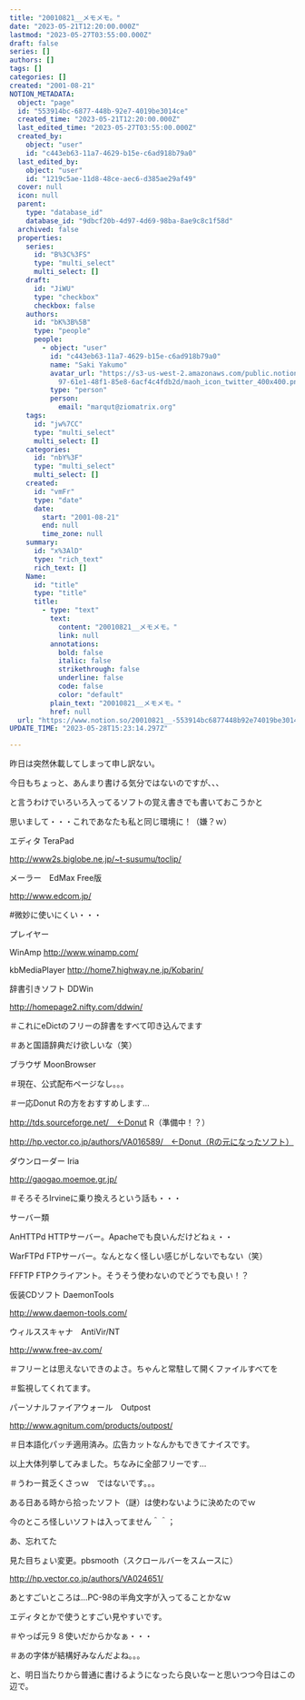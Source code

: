 ```yaml
---
title: "20010821__メモメモ。"
date: "2023-05-21T12:20:00.000Z"
lastmod: "2023-05-27T03:55:00.000Z"
draft: false
series: []
authors: []
tags: []
categories: []
created: "2001-08-21"
NOTION_METADATA:
  object: "page"
  id: "553914bc-6877-448b-92e7-4019be3014ce"
  created_time: "2023-05-21T12:20:00.000Z"
  last_edited_time: "2023-05-27T03:55:00.000Z"
  created_by:
    object: "user"
    id: "c443eb63-11a7-4629-b15e-c6ad918b79a0"
  last_edited_by:
    object: "user"
    id: "1219c5ae-11d8-48ce-aec6-d385ae29af49"
  cover: null
  icon: null
  parent:
    type: "database_id"
    database_id: "9dbcf20b-4d97-4d69-98ba-8ae9c8c1f58d"
  archived: false
  properties:
    series:
      id: "B%3C%3FS"
      type: "multi_select"
      multi_select: []
    draft:
      id: "JiWU"
      type: "checkbox"
      checkbox: false
    authors:
      id: "bK%3B%5B"
      type: "people"
      people:
        - object: "user"
          id: "c443eb63-11a7-4629-b15e-c6ad918b79a0"
          name: "Saki Yakumo"
          avatar_url: "https://s3-us-west-2.amazonaws.com/public.notion-static.com/3ad1c4\
            97-61e1-48f1-85e8-6acf4c4fdb2d/maoh_icon_twitter_400x400.png"
          type: "person"
          person:
            email: "marqut@ziomatrix.org"
    tags:
      id: "jw%7CC"
      type: "multi_select"
      multi_select: []
    categories:
      id: "nbY%3F"
      type: "multi_select"
      multi_select: []
    created:
      id: "vmFr"
      type: "date"
      date:
        start: "2001-08-21"
        end: null
        time_zone: null
    summary:
      id: "x%3AlD"
      type: "rich_text"
      rich_text: []
    Name:
      id: "title"
      type: "title"
      title:
        - type: "text"
          text:
            content: "20010821__メモメモ。"
            link: null
          annotations:
            bold: false
            italic: false
            strikethrough: false
            underline: false
            code: false
            color: "default"
          plain_text: "20010821__メモメモ。"
          href: null
  url: "https://www.notion.so/20010821__-553914bc6877448b92e74019be3014ce"
UPDATE_TIME: "2023-05-28T15:23:14.297Z"

---
```

<link rel="stylesheet" href="https://cdn.jsdelivr.net/npm/katex@0.16.2/dist/katex.min.css" integrity="sha384-bYdxxUwYipFNohQlHt0bjN/LCpueqWz13HufFEV1SUatKs1cm4L6fFgCi1jT643X" crossorigin="anonymous">


昨日は突然休載してしまって申し訳ない。


今日もちょっと、あんまり書ける気分ではないのですが、、、


と言うわけでいろいろ入ってるソフトの覚え書きでも書いておこうかと


思いまして・・・これであなたも私と同じ環境に！（嫌？ｗ）


エディタ TeraPad


http://www2s.biglobe.ne.jp/~t-susumu/toclip/


メーラー　EdMax Free版


http://www.edcom.jp/


#微妙に使いにくい・・・


プレイヤー


WinAmp http://www.winamp.com/


kbMediaPlayer http://home7.highway.ne.jp/Kobarin/


辞書引きソフト DDWin


http://homepage2.nifty.com/ddwin/


＃これにeDictのフリーの辞書をすべて叩き込んでます


＃あと国語辞典だけ欲しいな（笑）


ブラウザ MoonBrowser


＃現在、公式配布ページなし。。。


＃一応Donut Rの方をおすすめします…


http://tds.sourceforge.net/　←Donut R（準備中！？）


http://hp.vector.co.jp/authors/VA016589/　←Donut（Rの元になったソフト）


ダウンローダー Iria


http://gaogao.moemoe.gr.jp/


＃そろそろIrvineに乗り換えろという話も・・・


サーバー類


AnHTTPd HTTPサーバー。Apacheでも良いんだけどねぇ・・


WarFTPd FTPサーバー。なんとなく怪しい感じがしないでもない（笑）


FFFTP FTPクライアント。そうそう使わないのでどうでも良い！？


仮装CDソフト DaemonTools


http://www.daemon-tools.com/


ウィルススキャナ　AntiVir/NT


http://www.free-av.com/


＃フリーとは思えないできのよさ。ちゃんと常駐して開くファイルすべてを


＃監視してくれてます。


パーソナルファイアウォール　Outpost


http://www.agnitum.com/products/outpost/


＃日本語化パッチ適用済み。広告カットなんかもできてナイスです。


以上大体列挙してみました。ちなみに全部フリーです…


＃うわー貧乏くさっｗ　ではないです。。。


ある日ある時から拾ったソフト（謎）は使わないように決めたのでｗ


今のところ怪しいソフトは入ってません＾＾；


あ、忘れてた


見た目ちょい変更。pbsmooth（スクロールバーをスムースに）


http://hp.vector.co.jp/authors/VA024651/


あとすごいところは…PC-98の半角文字が入ってることかなｗ


エディタとかで使うとすごい見やすいです。


＃やっぱ元９８使いだからかなぁ・・・


＃あの字体が結構好みなんだよね。。。


と、明日当たりから普通に書けるようになったら良いなーと思いつつ今日はこの辺で。


